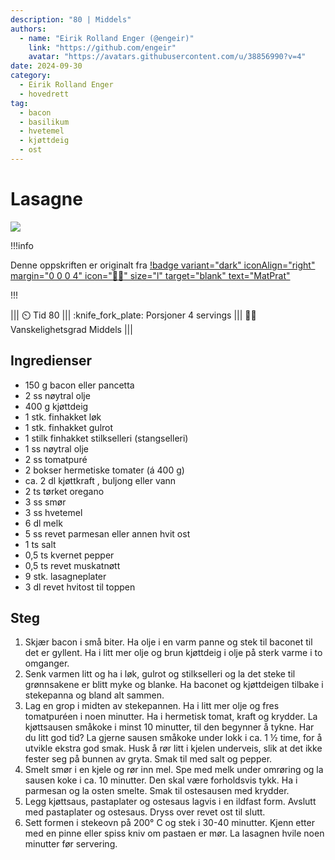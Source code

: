 ```yaml
---
description: "80 | Middels"
authors:
  - name: "Eirik Rolland Enger (@engeir)"
    link: "https://github.com/engeir"
    avatar: "https://avatars.githubusercontent.com/u/38856990?v=4"
date: 2024-09-30
category:
  - Eirik Rolland Enger
  - hovedrett
tag:
  - bacon
  - basilikum
  - hvetemel
  - kjøttdeig
  - ost
---
```


# Lasagne

![](/static/lasagne/lasagne.webp)

!!!info

Denne oppskriften er originalt fra
[!badge variant="dark" iconAlign="right" margin="0 0 0 4" icon=":cook:" size="l" target="blank" text="MatPrat"](https://www.matprat.no/oppskrifter/familien/lasagne/)

!!!

<!-- dprint-ignore-start -->
||| :timer_clock: Tid
80
||| :knife_fork_plate: Porsjoner
4 servings
||| :cook: Vanskelighetsgrad
Middels
|||
<!-- dprint-ignore-end -->

## Ingredienser

- 150 g bacon eller pancetta
- 2 ss nøytral olje
- 400 g kjøttdeig
- 1 stk. finhakket løk
- 1 stk. finhakket gulrot
- 1 stilk finhakket stilkselleri (stangselleri)
- 1 ss nøytral olje
- 2 ss tomatpuré
- 2 bokser hermetiske tomater (á 400 g)
- ca. 2 dl kjøttkraft , buljong eller vann
- 2 ts tørket oregano
- 3 ss smør
- 3 ss hvetemel
- 6 dl melk
- 5 ss revet parmesan eller annen hvit ost
- 1 ts salt
- 0,5 ts kvernet pepper
- 0,5 ts revet muskatnøtt
- 9 stk. lasagneplater
- 3 dl revet hvitost til toppen

## Steg

1. Skjær bacon i små biter. Ha olje i en varm panne og stek til baconet til det er
   gyllent. Ha i litt mer olje og brun kjøttdeig i olje på sterk varme i to omganger.
2. Senk varmen litt og ha i løk, gulrot og stilkselleri og la det steke til grønnsakene
   er blitt myke og blanke. Ha baconet og kjøttdeigen tilbake i stekepanna og bland alt
   sammen.
3. Lag en grop i midten av stekepannen. Ha i litt mer olje og fres tomatpuréen i noen
   minutter. Ha i hermetisk tomat, kraft og krydder. La kjøttsausen småkoke i minst 10
   minutter, til den begynner å tykne. Har du litt god tid? La gjerne sausen småkoke
   under lokk i ca. 1 ½ time, for å utvikle ekstra god smak. Husk å rør litt i kjelen
   underveis, slik at det ikke fester seg på bunnen av gryta. Smak til med salt og
   pepper.
4. Smelt smør i en kjele og rør inn mel. Spe med melk under omrøring og la sausen koke i
   ca. 10 minutter. Den skal være forholdsvis tykk. Ha i parmesan og la osten smelte.
   Smak til ostesausen med krydder.
5. Legg kjøttsaus, pastaplater og ostesaus lagvis i en ildfast form. Avslutt med
   pastaplater og ostesaus. Dryss over revet ost til slutt.
6. Sett formen i stekeovn på 200° C og stek i 30-40 minutter. Kjenn etter med en pinne
   eller spiss kniv om pastaen er mør. La lasagnen hvile noen minutter før servering.

<script type="application/ld+json">
{
  "author": {
    "@type": "Person",
    "name": "MatPrat",
    "url": "https://www.matprat.no/oppskrifter/familien/lasagne/"
  },
  "description": "Hjemmelaget lasagne med ostesaus og kjøttsaus er alltid en vinner på middagsbordet, både for små og store. Her er en klassisk oppskrift.",
  "image": "https://images.matprat.no/vsvagcpegx",
  "keywords": [
    "lasagne",
    "kjøttdeig",
    "olje",
    "løk",
    "hvitløk",
    "hermetiske",
    "tomater",
    "tomatpuré",
    "pepper",
    "salt",
    "frisk basilikum",
    "vann",
    "smør",
    "hvetemel",
    "melk",
    "parmesan",
    "revet muskatnøtt",
    "hvitost",
    "lasagneplater",
    "hvit saus til lasagne",
    "myk mat"
  ],
  "ratings": 4.87,
  "ratings_count": 1163,
  "site_name": null,
  "@context": "https://schema.org",
  "@type": "Recipe",
  "recipeCategory": "Ovnsretter,Kjøttdeig- og farseretter,Pasta",
  "cookTime": null,
  "recipeCuisine": "Europa,Italia",
  "publisher": {
    "@type": "Organization",
    "name": "matprat.no"
  },
  "recipeIngredient": [
    "150 g bacon eller pancetta",
    "2 ss nøytral olje",
    "400 g kjøttdeig",
    "1 stk. finhakket løk",
    "1 stk. finhakket gulrot",
    "1 stilk finhakket stilkselleri (stangselleri)",
    "1 ss nøytral olje",
    "2 ss tomatpuré",
    "2 bokser hermetiske tomater (á 400 g)",
    "ca. 2 dl kjøttkraft , buljong eller vann",
    "2 ts tørket oregano",
    "3 ss smør",
    "3 ss hvetemel",
    "6 dl melk",
    "5 ss revet parmesan eller annen hvit ost",
    "1 ts salt",
    "0,5 ts kvernet pepper",
    "0,5 ts revet muskatnøtt",
    "9 stk. lasagneplater",
    "3 dl revet hvitost til toppen"
  ],
  "recipeInstructions": [
    {
      "@type": "HowToStep",
      "text": "Skjær bacon i små biter. Ha olje i en varm panne og stek til baconet til det er gyllent. Ha i litt mer olje og brun kjøttdeig i olje på sterk varme i to omganger."
    },
    {
      "@type": "HowToStep",
      "text": "Senk varmen litt og ha i løk, gulrot og stilkselleri og la det steke til grønnsakene er blitt myke og blanke. Ha baconet og kjøttdeigen tilbake i stekepanna og bland alt sammen."
    },
    {
      "@type": "HowToStep",
      "text": "Lag en grop i midten av stekepannen. Ha i litt mer olje og fres tomat puréen i noen minutter. Ha i hermetisk tomat, kraft og krydder. La kjøttsausen småkoke i minst 10 minutter, til den begynner å tykne. Har du litt god tid? La gjerne sausen småkoke under lokk i ca. 1 ½ time, for å utvikle ekstra god smak. Husk å rør litt i kjelen underveis, slik at det ikke fester seg på bunnen av gryta. Smak til med salt og pepper."
    },
    {
      "@type": "HowToStep",
      "text": "Smelt smør i en kjele og rør inn mel. Spe med melk under omrøring og la sausen koke i ca. 10 minutter. Den skal være forholdsvis tykk. Ha i parmesan og la osten smelte. Smak til ostesausen med krydder."
    },
    {
      "@type": "HowToStep",
      "text": "Legg kjøttsaus, pastaplater og ostesaus lagvis i en ildfast form. Avslutt med pastaplater og ostesaus. Dryss over revet ost til slutt."
    },
    {
      "@type": "HowToStep",
      "text": "Sett formen i stekeovn på 200° C og stek i 30-40 minutter. Kjenn etter med en pinne eller spiss kniv om pastaen er mør. La lasagnen hvile noen minutter før servering."
    }
  ],
  "inLanguage": "no",
  "nutrition": {
    "@type": "NutritionInformation",
    "Energi": "863 kcal",
    "Fett": "50 g",
    "Protein": "48 g",
    "Karbohydrater": "51 g"
  },
  "prepTime": null,
  "name": "Lasagne",
  "totalTime": 80,
  "recipeYield": "4 servings",
  "pattern": "lasagne"
}
</script>
